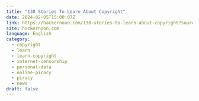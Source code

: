 ```yaml
---
title: "130 Stories To Learn About Copyright"
date: 2024-02-05T15:00:07Z
link: https://hackernoon.com/130-stories-to-learn-about-copyright?source=rss&utm_medium=RSS&utm_source=news.12bit.vn
site: hackernoon.com
language: English
category:
  - copyright
  - learn
  - learn-copyright
  - internet-censorship
  - personal-data
  - online-piracy
  - piracy
  - news
draft: false
---
```

